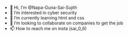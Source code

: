 - 👋 Hi, I’m @Napa-Guna-Sai-Sujith
- 👀 I’m interested in cyber security 
- 🌱 I’m currently learning html and css
- 💞️ I’m looking to collaborate on companies to get the job
- 📫 How to reach me on insta (sai_0_6)

<!---
Napa-Guna-Sai-Sujith/Napa-Guna-Sai-Sujith is a ✨ special ✨ repository because its `README.md` (this file) appears on your GitHub profile.
You can click the Preview link to take a look at your changes.
--->
